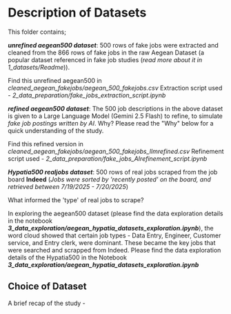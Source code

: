 # Description of Datasets

This folder contains;

***unrefined aegean500 dataset***: 500 rows of fake jobs were extracted and
cleaned from the 866 rows of fake jobs in the raw Aegean Dataset (a popular dataset
referenced in fake job studies (*read more about it in 1_datasets/Readme*)).

Find this unrefined aegean500 in *cleaned_aegean_fakejobs/aegean_500_fakejobs.csv*
Extraction script used - *2_data_preparation/fake_jobs_extraction_script.ipynb*

***refined aegean500 dataset***: The 500 job descriptions in the above dataset
is given to a Large Language Model (Gemini 2.5 Flash) to refine, to simulate
*fake job postings written by AI*. Why? Please read the "Why" below for a quick
understanding of the study.

Find this refined version in *cleaned_aegean_fakejobs/aegean_500_fakejobs_llmrefined.csv*
Refinement script used - *2_data_preparation/fake_jobs_AIrefinement_script.ipynb*

***Hypatia500 realjobs dataset***: 500 rows of real jobs scraped from the job
board **Indeed** (*Jobs were sorted by 'recently posted' on the board, and
retrieved between 7/19/2025 - 7/20/2025*)

What informed the 'type' of real jobs to scrape?

In exploring the aegean500 dataset (please find the data exploration details
in the notebook ***3_data_exploration/aegean_hypatia_datasets_exploration.ipynb***),
the word cloud showed that certain job types - Data Entry, Engineer, Customer
service, and Entry clerk, were dominant. These became the key jobs that were
searched and scrapped from Indeed. Please find the data exploration details of
the Hypatia500 in the Notebook ***3_data_exploration/aegean_hypatia_datasets_exploration.ipynb***

## Choice of Dataset

A brief recap of the study -
